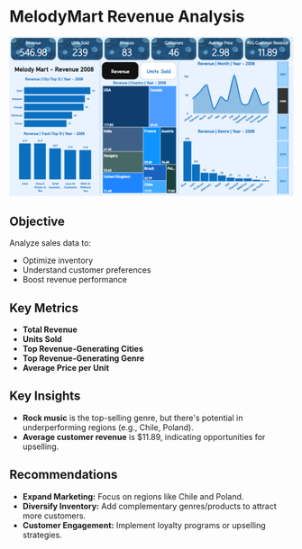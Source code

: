 # **MelodyMart Revenue Analysis**
![melody mart](https://github.com/MMS-21/Data-Visualization-/blob/3ad843eee9352b4716057b2b8a117ee13bcac62f/MelodyMart%20Performance%20Analysis/snap/melody%20mart%20performance.png)
## Objective
Analyze sales data to:

* Optimize inventory
* Understand customer preferences
* Boost revenue performance

## Key Metrics

* **Total Revenue** 
* **Units Sold** 
* **Top Revenue-Generating Cities**
* **Top Revenue-Generating Genre**
* **Average Price per Unit**

## Key Insights

* **Rock music** is the top-selling genre, but there's potential in underperforming regions (e.g., Chile, Poland).
* **Average customer revenue** is $11.89, indicating opportunities for upselling.

## Recommendations

* **Expand Marketing:** Focus on regions like Chile and Poland.
* **Diversify Inventory:** Add complementary genres/products to attract more customers.
* **Customer Engagement:** Implement loyalty programs or upselling strategies.
